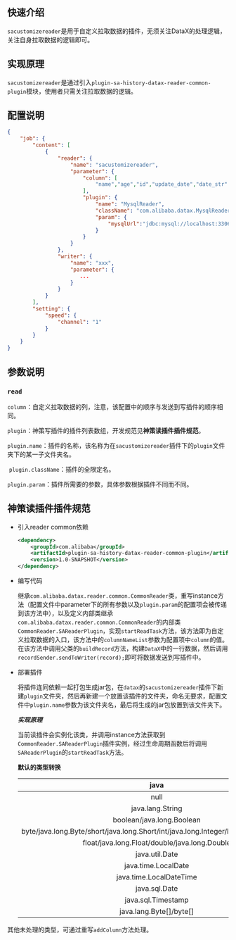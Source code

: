 ## 快速介绍

```sacustomizereader```是用于自定义拉取数据的插件，无须关注DataX的处理逻辑，关注自身拉取数据的逻辑即可。

## **实现原理**

```sacustomizereader```是通过引入``plugin-sa-history-datax-reader-common-plugin``模块，使用者只需关注拉取数据的逻辑。

## 配置说明

```json
{
    "job": {
        "content": [
            {
                "reader": {
                    "name": "sacustomizereader",
                    "parameter": {
                        "column": [
                            "name","age","id","update_date","date_str"
                        ],
                        "plugin": {
                            "name": "MysqlReader",
                            "className": "com.alibaba.datax.MysqlReader",
                            "param": {
                                "mysqlUrl":"jdbc:mysql://localhost:3306/test"
                            }
                        }
                    }
                },
                "writer": {
                    "name": "xxx",
                    "parameter": {
                       ...
                    }
                }
            }
        ],
        "setting": {
            "speed": {
                "channel": "1"
            }
        }
    }
}
```

## **参数说明**

### ``read``

​		`column`：自定义拉取数据的列，注意，该配置中的顺序与发送到写插件的顺序相同。

​		```plugin```：神策写插件的插件列表数组，开发规范见**神策读插件插件规范**。

​		```plugin.name```：插件的名称，该名称为在```sacustomizereader```插件下的``plugin``文件夹下的某一子文件夹名。

​		```plugin.className```：插件的全限定名。

​		```plugin.param```：插件所需要的参数，具体参数根据插件不同而不同。



## **神策读插件插件规范**

- 引入reader common依赖

  ```xml
  <dependency>
      <groupId>com.alibaba</groupId>
      <artifactId>plugin-sa-history-datax-reader-common-plugin</artifactId>
      <version>1.0-SNAPSHOT</version>
  </dependency>
  ```

- 编写代码

  继承``com.alibaba.datax.reader.common.CommonReader``类，重写instance方法（配置文件中parameter下的所有参数以及``plugin.param``的配置项会被传递到该方法中），以及定义内部类继承``com.alibaba.datax.reader.common.CommonReader``的内部类``CommonReader.SAReaderPlugin``，实现``startReadTask``方法，该方法即为自定义拉取数据的入口，该方法中的```columnNameList```参数为配置项中```column```的值。在该方法中调用父类的```buildRecord```方法，构建``DataX``中的一行数据，然后调用``recordSender.sendToWriter(record);``即可将数据发送到写插件中。

- 部署插件

  将插件连同依赖一起打包生成jar包，在``datax``的```sacustomizereader```插件下新建``plugin``文件夹，然后再新建一个放置该插件的文件夹，命名无要求，配置文件中```plugin.name```参数为该文件夹名，最后将生成的jar包放置到该文件夹下。

  ***实现原理***

  当前读插件会实例化该类，并调用instance方法获取到``CommonReader.SAReaderPlugin``插件实例，经过生命周期函数后将调用``SAReaderPlugin``的```startReadTask```方法。

  **默认的类型转换**

  |                             java                             |    dataX     |
  | :----------------------------------------------------------: | :----------: |
  |                             null                             | StringColumn |
  |                       java.lang.String                       | StringColumn |
  |                  boolean/java.long.Boolean                   |  BoolColumn  |
  | byte/java.long.Byte/short/java.long.Short/int/java.long.Integer/long/java.long.Long |  LongColumn  |
  |        float/java.long.Float/double/java.long.Double         | DoubleColumn |
  |                        java.util.Date                        |  DateColumn  |
  |                     java.time.LocalDate                      |  DateColumn  |
  |                   java.time.LocalDateTime                    |  DateColumn  |
  |                        java.sql.Date                         |  DateColumn  |
  |                      java.sql.Timestamp                      |  DateColumn  |
  |                   java.lang.Byte[]/byte[]                    | BytesColumn  |

其他未处理的类型，可通过重写```addColumn```方法处理。